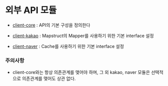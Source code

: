 # 외부 API 모듈

- [client-core](https://github.com/jhsong2580/subject/blob/main/client/client-core/README.md) : API의 기본 구성을 정의한다 

- [client-kakao](https://github.com/jhsong2580/subject/blob/main/client/client-kakao/README.md) : Mapstruct의 Mapper를 사용하기 위한 기본 interface 설정

- [client-naver](https://github.com/jhsong2580/subject/blob/main/client/client-naver/README.md) : Cache를 사용하기 위한 기본 interface 설정

### 주의사항
- client-core와는 항상 의존관계를 맺어야 하며, 그 외 kakao, naver 모듈은 선택적으로 의존관계를 맺어도 상관 없다. 